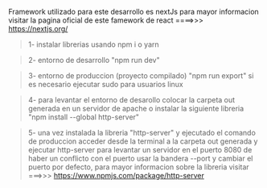 Framework utilizado para este desarrollo es nextJs para mayor informacion visitar la pagina oficial de este famework de react ====>>> https://nextjs.org/

> 1- instalar librerias usando npm i o yarn

> 2- entorno de desarrollo "npm run dev"

> 3- entorno de produccion (proyecto compilado) "npm run export" si es necesario ejecutar sudo para usuarios linux

> 4- para levantar el entorno de desarollo colocar la carpeta out generada en un servidor de apache o instalar la siguiente libreria "npm install --global http-server"

> 5- una vez instalada la libreria "http-server" y ejecutado el comando de produccion acceder desde la terminal a la carpeta out generada y ejecutar http-server para levantar un servidor en el puerto 8080 de haber un conflicto con el puerto usar la bandera --port y cambiar el puerto por defecto, para mayor informacion sobre la libreria visitar ===>>> https://www.npmjs.com/package/http-server